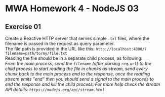 # MWA Homework 4 - NodeJS 03
## Exercise 01
Create a Reactive HTTP server that serves simple `.txt` files, where the filename is passed in the request as query parameter.  
The file path is provided in the URL like this: `http://localhost:4000/?filename=path/to/my/file.txt`  
Reading the file should be in a separate child process, as following:  
*From the main process, send the `filename` (after parsing `req.url`) to the child process to start reading the file in chunks as stream, send every chunk back to the main process and to the response, once the reading stream emits "end" then you should send a signal to the main process to end the response and kill the child process. For more help check the stream API details: `https://nodejs.org/api/stream.html`*
